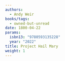```yaml
---
authors:
  - Andy Weir
books/tags:
  - owned-but-unread
date: 1800-04-22
params:
  isbn13: "9780593135228"
  year: "2022"
title: Project Hail Mary
weight: 1
---
```


<!--more-->
